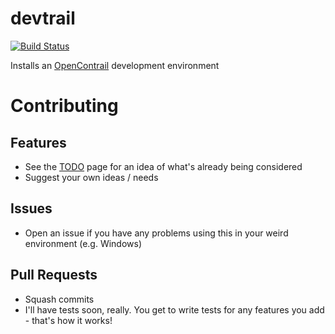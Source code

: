 # devtrail  

[![Build Status](https://secure.travis-ci.org/routelastresort/cookbook-devtrail.png)](http://travis-ci.org/routelastresort/cookbook-devtrail)

Installs an [OpenContrail](http://opencontrail.org) development environment

# Contributing

## Features

* See the [TODO](docs/TODO.md) page for an idea of what's already being considered
* Suggest your own ideas / needs

## Issues

* Open an issue if you have any problems using this in your weird environment (e.g. Windows)

## Pull Requests

* Squash commits
* I'll have tests soon, really.  You get to write tests for any features you add - that's how it works!
